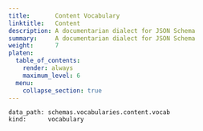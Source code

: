 ```yaml
---
title:       Content Vocabulary
linktitle:   Content
description: A documentarian dialect for JSON Schema
summary:     A documentarian dialect for JSON Schema
weight:      7
platen:
  table_of_contents:
    render: always
    maximum_level: 6
  menu:
    collapse_section: true
---
```


```schematize
data_path: schemas.vocabularies.content.vocab
kind:      vocabulary
```
